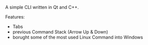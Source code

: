 A simple CLI written in Qt and C++.

Features:
- Tabs
- previous Command Stack (Arrow Up & Down)
- borught some of the most used Linux Command into Windows


